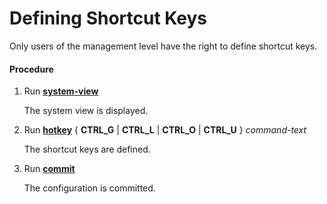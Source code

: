 Defining Shortcut Keys
======================

Only users of the management level have the right to define shortcut keys.

#### Procedure

1. Run [**system-view**](cmdqueryname=system-view)
   
   
   
   The system view is displayed.
2. Run [**hotkey**](cmdqueryname=hotkey) { **CTRL\_G** | **CTRL\_L** | **CTRL\_O** | **CTRL\_U** } *command-text*
   
   
   
   The shortcut keys are defined.
3. Run [**commit**](cmdqueryname=commit)
   
   
   
   The configuration is committed.